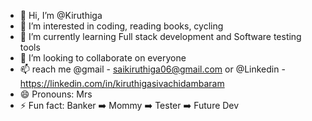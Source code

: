 - 👋 Hi, I’m @Kiruthiga
- 👀 I’m interested in coding, reading books, cycling
- 🌱 I’m currently learning Full stack development and Software testing tools
- 💞️ I’m looking to collaborate on everyone
- 📫 reach me @gmail - saikiruthiga06@gmail.com or @Linkedin - https://linkedin.com/in/kiruthigasivachidambaram
- 😄 Pronouns: Mrs
- ⚡ Fun fact: Banker ➡️ Mommy ➡️ Tester ➡️ Future Dev

<!---
Saikiruthiga/Saikiruthiga is a ✨ special ✨ repository because its `README.md` (this file) appears on your GitHub profile.
You can click the Preview link to take a look at your changes.
--->
